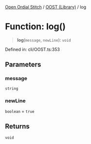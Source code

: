 [Open Ordial Stitch](../../README.md) / [OOST (Library)](../README.md) / log

# Function: log()

> **log**(`message`, `newLine`): `void`

Defined in: cli/OOST.ts:353

## Parameters

### message

`string`

### newLine

`boolean` = `true`

## Returns

`void`
